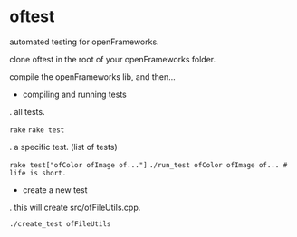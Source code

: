 oftest
======

automated testing for openFrameworks.

clone oftest in the root of your openFrameworks folder.


compile the openFrameworks lib, and then...


- compiling and running tests

. all tests. 

``` rake ```
``` rake test ```

. a specific test. (list of tests)

``` rake test["ofColor ofImage of..."] ```
``` ./run_test ofColor ofImage of... # life is short. ```

- create a new test

. this will create src/ofFileUtils.cpp.

``` ./create_test ofFileUtils  ```

